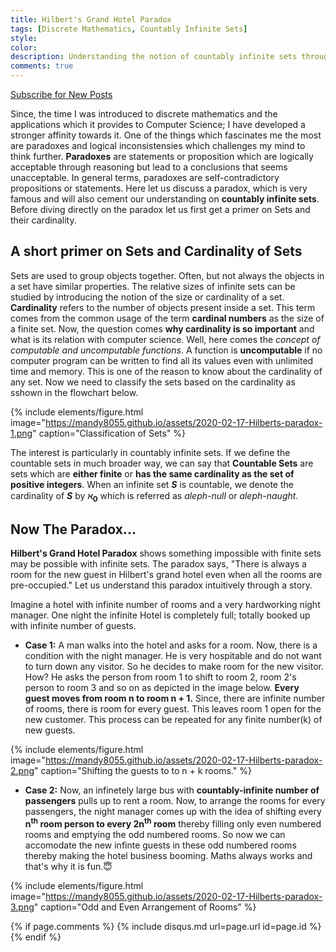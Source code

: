 ```yaml
---
title: Hilbert's Grand Hotel Paradox
tags: [Discrete Mathematics, Countably Infinite Sets]
style:
color:
description: Understanding the notion of countably infinite sets through Hilbert's grand Hotel paradox.
comments: true
---
```

<a class="text-center" href="https://feedburner.google.com/fb/a/mailverify?uri=Mandy8055&amp;loc=en_US" onclick="window.open(this.href, 'subscribe',
    'left=20,top=20,width=500,height=500,toolbar=1,resizable=0'); return false;">Subscribe for New Posts</a>

Since, the time I was introduced to discrete mathematics and the applications which it provides to Computer Science; I have developed a stronger affinity towards it. One of the things which fascinates me the most are paradoxes and logical inconsistensies which challenges my mind to think further. **Paradoxes** are statements or proposition which are logically acceptable through reasoning but lead to a conclusions that seems unacceptable. In general terms, paradoxes are self-contradictory propositions or statements. Here let us discuss a paradox, which is very famous and will also cement our understanding on **countably infinite sets**. Before diving directly on the paradox let us first get a primer on Sets and their cardinality. 

## A short primer on Sets and Cardinality of Sets
Sets are used to group objects together. Often, but not always the objects in a set have similar properties. The relative sizes of infinite sets can be studied by introducing the notion of the size or cardinality of a set. **Cardinality** refers to the number of objects present inside a set. This term comes from the common usage of the term **cardinal numbers** as the size of a finite set. Now, the question comes **why cardinality is so important** and what is its relation with computer science. Well, here comes the *concept of computable and uncomputable functions*. A function is **uncomputable** if no computer program can be written to find all its values even with unlimited time and memory. This is one of the reason to know about the cardinality of any set. Now we need to classify the sets based on the cardinality as sshown in the flowchart below. 

{% include elements/figure.html image="https://mandy8055.github.io/assets/2020-02-17-Hilberts-paradox-1.png" caption="Classification of Sets" %}

The interest is particularly in countably infinite sets. If we define the countable sets in much broader way, we can say that **Countable Sets** are sets which are **either finite** or **has the same cardinality as the set of positive integers**. When an infinite set **_S_** is countable, we denote the cardinality of **_S_** by **ℵ<sub>0</sub>** which is referred as *aleph-null* or *aleph-naught*.

## Now The Paradox...
**Hilbert's Grand Hotel Paradox** shows something impossible with finite sets may be possible with infinite sets. The paradox says, "There is always a room for the new guest in Hilbert's grand hotel even when all the rooms are pre-occupied." Let us understand this paradox intuitively through a story.

Imagine a hotel with infinite number of rooms and a very hardworking night manager. One night the infinite Hotel is completely full; totally booked up with infinite number of guests. 

- **Case 1:** A man walks into the hotel and asks for a room. Now, there is a condition with the night manager. He is very hospitable and do not want to turn down any visitor. So he decides to make room for the new visitor. How? He asks the person from room 1 to shift to room 2, room 2's person to room 3 and so on as depicted in the image below. **Every guest moves from room n to room n + 1.** Since, there are infinite number of rooms, there is room for every guest. This leaves room 1 open for the new customer. This process can be repeated for any finite number(k) of new guests. 

{% include elements/figure.html image="https://mandy8055.github.io/assets/2020-02-17-Hilberts-paradox-2.png" caption="Shifting the guests to to n + k rooms." %}

- **Case 2:** Now, an infinetely large bus with **countably-infinite number of passengers** pulls up to rent a room. Now, to arrange the rooms for every passengers, the night manager comes up with the idea of shifting every **n<sup>th</sup> room person to every 2n<sup>th</sup> room** thereby filling only even numbered rooms and emptying the odd numbered rooms. So now we can accomodate the new infinte guests in these odd numbered rooms thereby making the hotel business booming. Maths always works and that's why it is fun.:innocent:

{% include elements/figure.html image="https://mandy8055.github.io/assets/2020-02-17-Hilberts-paradox-3.png" caption="Odd and Even Arrangement of Rooms" %}

{% if page.comments %} {% include disqus.md url=page.url id=page.id %} {% endif %}